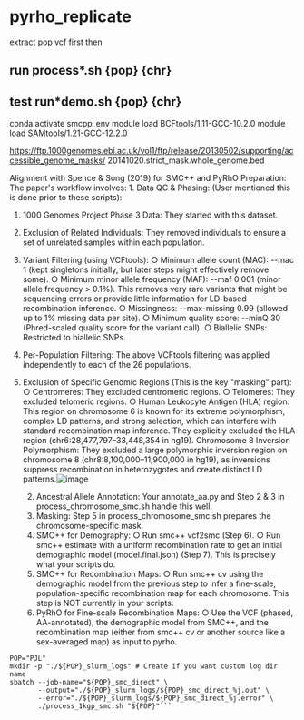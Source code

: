 # pyrho_replicate

extract pop vcf first
then
## run process*.sh {pop} {chr}
## test run*demo.sh {pop} {chr}
conda activate smcpp_env
module load BCFtools/1.11-GCC-10.2.0
module load SAMtools/1.21-GCC-12.2.0

https://ftp.1000genomes.ebi.ac.uk/vol1/ftp/release/20130502/supporting/accessible_genome_masks/
20141020.strict_mask.whole_genome.bed

Alignment with Spence & Song (2019) for SMC++ and PyRhO Preparation:
The paper's workflow involves:
	1. Data QC & Phasing: (User mentioned this is done prior to these scripts):

1. 1000 Genomes Project Phase 3 Data: They started with this dataset.
2. Exclusion of Related Individuals: They removed individuals to ensure a set of unrelated samples within each population.
3. Variant Filtering (using VCFtools):
	○ Minimum allele count (MAC): --mac 1 (kept singletons initially, but later steps might effectively remove some).
	○ Minimum minor allele frequency (MAF): --maf 0.001 (minor allele frequency > 0.1%). This removes very rare variants that might be sequencing errors or provide little information for LD-based recombination inference.
	○ Missingness: --max-missing 0.99 (allowed up to 1% missing data per site).
	○ Minimum quality score: --minQ 30 (Phred-scaled quality score for the variant call).
	○ Biallelic SNPs: Restricted to biallelic SNPs.
4. Per-Population Filtering: The above VCFtools filtering was applied independently to each of the 26 populations.
5. Exclusion of Specific Genomic Regions (This is the key "masking" part):
	○ Centromeres: They excluded centromeric regions.
	○ Telomeres: They excluded telomeric regions.
	○ Human Leukocyte Antigen (HLA) region: This region on chromosome 6 is known for its extreme polymorphism, complex LD patterns, and strong selection, which can interfere with standard recombination map inference. They explicitly excluded the HLA region (chr6:28,477,797–33,448,354 in hg19).
Chromosome 8 Inversion Polymorphism: They excluded a large polymorphic inversion region on chromosome 8 (chr8:8,100,000–11,900,000 in hg19), as inversions suppress recombination in heterozygotes and create distinct LD patterns.![image](https://github.com/user-attachments/assets/30a55ee3-2454-43d9-8ca1-cebf44d6d328)









 
	2. Ancestral Allele Annotation: Your annotate_aa.py and Step 2 & 3 in process_chromosome_smc.sh handle this well.
	3. Masking: Step 5 in process_chromosome_smc.sh prepares the chromosome-specific mask.
	4. SMC++ for Demography:
		○ Run smc++ vcf2smc (Step 6).
		○ Run smc++ estimate with a uniform recombination rate to get an initial demographic model (model.final.json) (Step 7). This is precisely what your scripts do.
	5. SMC++ for Recombination Maps:
		○ Run smc++ cv using the demographic model from the previous step to infer a fine-scale, population-specific recombination map for each chromosome. This step is NOT currently in your scripts.
	6. PyRhO for Fine-scale Recombination Maps:
		○ Use the VCF (phased, AA-annotated), the demographic model from SMC++, and the recombination map (either from smc++ cv or another source like a sex-averaged map) as input to pyrho.

```
POP="PJL"
mkdir -p "./${POP}_slurm_logs" # Create if you want custom log dir name
sbatch --job-name="${POP}_smc_direct" \
       --output="./${POP}_slurm_logs/${POP}_smc_direct_%j.out" \
       --error="./${POP}_slurm_logs/${POP}_smc_direct_%j.error" \
       ./process_1kgp_smc.sh "${POP}"```

